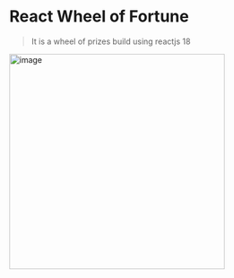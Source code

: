 # React Wheel of Fortune

> It is a wheel of prizes build using reactjs 18

<img width="384" alt="image" src="https://github.com/silverWolf818/react-wheel-fortune/assets/7360502/42039b5c-af79-49fd-9d62-980b2d35a2ef">
